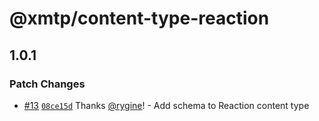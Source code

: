# @xmtp/content-type-reaction

## 1.0.1

### Patch Changes

- [#13](https://github.com/xmtp/xmtp-js-content-types/pull/13) [`08ce15d`](https://github.com/xmtp/xmtp-js-content-types/commit/08ce15dbdf798b146cb2a1e79a81e5bdceb7a831) Thanks [@rygine](https://github.com/rygine)! - Add schema to Reaction content type
